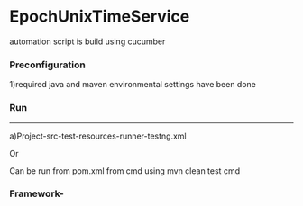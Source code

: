 # EpochUnixTimeService

automation script is build using cucumber 


### Preconfiguration
 1)required java and maven environmental settings have been done


### Run
---

a)Project-src-test-resources-runner-testng.xml

Or 

Can be run from pom.xml from cmd using mvn clean test cmd




### Framework-




